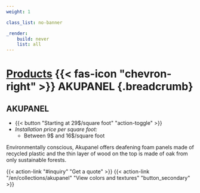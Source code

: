```yaml
---
weight: 1

class_list: no-banner

_render:
    build: never
    list: all
---
```


# [Products](/products) {{< fas-icon "chevron-right" >}} **AKUPANEL** {.breadcrumb}
## AKUPANEL

- {{< button "Starting at 29$/square foot" "action-toggle" >}}
 - *Installation price per square foot:*
    - Between 9$ and 16$/square foot

Environmentally conscious, Akupanel offers deafening foam panels made of recycled plastic and the thin layer of wood on the top is made of oak from only sustainable forests.

{{< action-link "#inquiry" "Get a quote" >}}
{{< action-link "/en/collections/akupanel" "View colors and textures" "button_secondary" >}}
